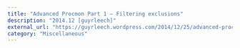 ```yaml
---
title: "Advanced Procmon Part 1 – Filtering exclusions"
description: "2014.12 [guyrleech]"
external_url: "https://guyrleech.wordpress.com/2014/12/25/advanced-procmon-part-1-filtering-exclusions/"
category: "Miscellaneous"
---
```

